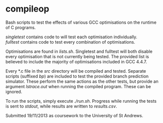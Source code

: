 compileop
=========

Bash scripts to test the effects of various GCC optimisations on the runtime of C programs.  

*singletest* contains code to will test each optimisation individually.  
*fulltest* contains code to test every combination of optimisations.  

Optimisations are found in *lists.sh*.
Singletest and fulltest will both disable every optimisation that is not currently being tested.
The provided list is believed to include the majority of optimisations included in GCC 4.4.7.

Every \*.c file in the *src* directory will be compiled and tested.
Separate scripts (suffixed *bp*) are included to test the provided branch prediction simulator.
These perform the same actions as the other tests, but provide an argument *lstrace.out* when running the compiled program.
These can be ignored.

To run the scripts, simply execute *./run.sh*.
Progress while running the tests is sent to *stdout*, while results are written to *results.csv*.

Submitted 19/11/2013 as coursework to the University of St Andrews.
